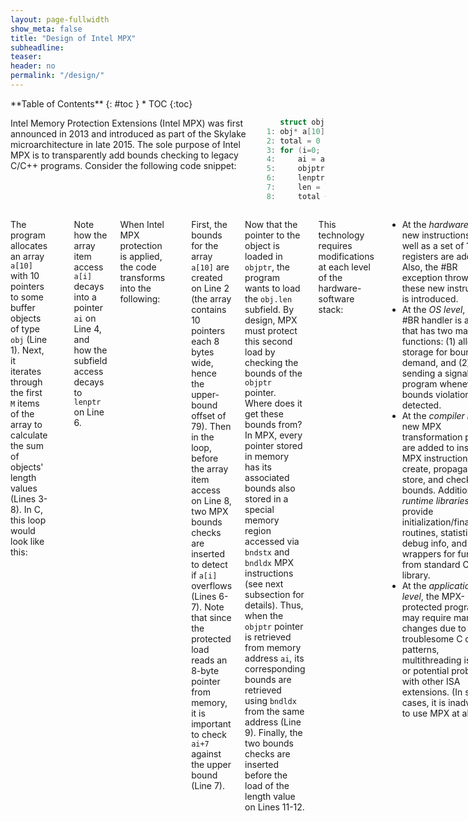 ```yaml
---
layout: page-fullwidth
show_meta: false
title: "Design of Intel MPX"
subheadline:
teaser:
header: no
permalink: "/design/"
---
```


<div class="row">
<div class="medium-4 medium-push-8 columns" markdown="1">
<div class="panel radius" markdown="1">
**Table of Contents**
{: #toc }
*  TOC
{:toc}
</div>
</div><!-- /.medium-4.columns -->



<div class="medium-8 medium-pull-4 columns" markdown="1">

Intel Memory Protection Extensions (Intel MPX) was first announced in 2013 and introduced as part of the Skylake microarchitecture in late 2015.
The sole purpose of Intel MPX is to transparently add bounds checking to legacy C/C++ programs.
Consider the following code snippet:

```c
   struct obj { char buf[100];  int len }
1: obj* a[10]                      // Array of pointers to objs
2: total = 0
3: for (i=0; i<M; i++):
4:     ai = a + i                  // Pointer arithmetic on a
5:     objptr = load ai            // Pointer to obj at a[i]
6:     lenptr = objptr + 100       // Pointer to obj.len
7:     len = load lenptr
8:     total += len                // Total length of all objs
```

</div><!-- /.medium-8.columns -->
<div class="medium-12 medium-pull-12 columns" markdown="1">

The program allocates an array `a[10]` with 10 pointers to some buffer objects of type `obj` (Line 1).
Next, it iterates through the first `M` items of the array to calculate the sum of objects' length values (Lines 3-8).
In C, this loop would look like this:

```c
for (i=0; i<M; i++) {
   total += a[i]->len;
}
```

Note how the array item access `a[i]` decays into a pointer `ai` on Line 4, and how the subfield access decays to `lenptr` on Line 6.

When Intel MPX protection is applied, the code transforms into the following:

```c
1: obj* a[10]
2: a_b = bndmk a, a+79          // Make bounds [a, a+79]
3: total = 0
4: for (i=0; i<M; i++):
5:     ai = a + i
6:     bndcl a_b, ai            // Lower-bound check of a[i]
7:     bndcu a_b, ai+7          // Upper-bound check of a[i]
8:     objptr = load ai
9:     objptr_b = bndldx ai     // Bounds for pointer at a[i]
10:    lenptr = objptr + 100
11:    bndcl objptr_b, lenptr   // Lower-bound check of obj.len
12:    bndcu objptr_b, lenptr+3 // Upper-bound check of obj.len
13:    len = load lenptr
14:    total += len
```

First, the bounds for the array `a[10]` are created on Line 2 (the array contains 10 pointers each 8 bytes wide, hence the upper-bound offset of 79).
Then in the loop, before the array item access on Line 8, two MPX bounds checks are inserted to detect if `a[i]` overflows (Lines 6-7).
Note that since the protected load reads an 8-byte pointer from memory, it is important to check `ai+7` against the upper bound (Line 7).

Now that the pointer to the object is loaded in `objptr`, the program wants to load the `obj.len` subfield.
By design, MPX must protect this second load by checking the bounds of the `objptr` pointer.
Where does it get these bounds from?
In MPX, every pointer stored in memory has its associated bounds also stored in a special memory region accessed via `bndstx` and `bndldx` MPX instructions (see next subsection for details).
Thus, when the `objptr` pointer is retrieved from memory address `ai`, its corresponding bounds are retrieved using `bndldx` from the same address (Line 9).
Finally, the two bounds checks are inserted before the load of the length value on Lines 11-12.

This technology requires modifications at each level of the hardware-software stack:

* At the _hardware level_, new instructions as well as a set of 128-bit registers are added. Also, the #BR exception thrown by these new instructions is introduced.
* At the _OS level_, a new #BR handler is added that has two main functions: (1) allocating storage for bounds on-demand, and (2) sending a signal to the program whenever a bounds violation is detected.
* At the _compiler level_, new MPX transformation passes are added to insert MPX instructions to create, propagate, store, and check bounds. Additional _runtime libraries_ provide initialization/finalization routines, statistics and debug info, and wrappers for functions from standard C library.
* At the _application level_, the MPX-protected program may require manual changes due to troublesome C coding patterns, multithreading issues, or potential problems with other ISA extensions. (In some cases, it is inadvisable to use MPX at all.)


In the following, we detail how Intel MPX support is implemented at each level of the hardware-software stack.

## Hardware {#hw}

{% include alert text='The corresponding microbenchmark with latencies and throughputs of individual MPX instructions is found in [Microbenchmarks](/microbenchmarks#mpxinstr).' %}

At its core, Intel MPX provides 7 new instructions and a set of 128-bit bounds registers.
The current Intel Skylake architecture provides four registers named `bnd0-bnd3`.
Each of them stores a lower 64-bit bound in bits 0-63 and an upper 64-bit bound in bits 64-127.

The new MPX instructions are: `bndmk` to create new bounds, `bndcl` and `bndcu`/`bndcn` to compare the pointer value in GPR with the lower and upper bounds in `bnd` respectively, `bndmov` to move bounds from one `bnd` register to another and to spill them to stack, and `bndldx` and `bndstx` to load and store pointer bounds in special Bounds Tables respectively.
Note that `bndcu` has a one's complement version `bndcn` which has exactly the same characteristics, thus we mention only `bndcu` in the following.
The previous example shows how most of these instructions are used.
The instruction not shown here is `bndmov` which serves mainly for internal rearrangements in registers and on stack.

Intel MPX additionally changes the x86-64 calling convention.
In a nutshell, the bounds for corresponding pointer arguments are put in registers `bnd0-bnd3` before a function call and the bounds for the pointer return value are put in `bnd0` before return from the function.

It is interesting to compare the benefits of hardware implementation of bounds-checking against the software-only counterpart---SoftBound in our case.
First, MPX introduces separate bounds registers to lower register pressure on the general-purpose register (GPR) file, something that software-only approaches suffer from.
Second, software-based approaches cannot modify the calling convention and resort to function cloning, when a set of function arguments is extended to include pointer bounds.
This leads to more cumbersome caller/callee code and problems with interoperability with legacy uninstrumented libraries.
Finally, dedicated `bndcl` and `bndcu` instructions substitute the software-based "compare and branch" instruction sequence, saving one cycle and exerting no pressure on branch predictor.

The prominent feature of Intel MPX is its backwards-compatibility and interoperability with legacy code.
On the one hand, MPX-instrumented code can run on legacy hardware because MPX instructions are interpreted as NOPs on older architectures.
This is done to ease the distribution of binaries---the same MPX-enabled program/library can be distributed to all clients.
On the other hand, MPX has a comprehensive support to interoperate with unmodified legacy code: (1) a `BNDPRESERVE` configuration bit allows to pass pointers without bounds information created by legacy code, and (2) when legacy code changes a pointer in memory, the later `bndldx` of this pointer notices the change and assigns always-true (`INIT`) bounds to it.
In both cases, the pointer created/altered in legacy code is considered "boundless": this allows for interoperability but also creates holes in MPX defense.

### Storing bounds in memory {#boundstore}

The current version of MPX has only 4 bounds registers, which is clearly not enough for real-world programs---we will run out of registers even if we have only 5 distinct pointers.
Accordingly, all additional bounds have to be stored (spilled) in memory, similar to spilling data out of general-purpose registers.
A simple and relatively fast option is to copy them directly into a compiler-defined memory location (on stack) with `bndmov`.
However, it works only inside a single stack frame: if a pointer is later reused in another function, its bounds will be lost.
To solve this issue, two instructions were introduced---`bndstx` and `bndldx`.
They store/load bounds to/from a memory location derived from the address of the pointer itself, thus making it easy to find pointer bounds without any additional information, though at a price of higher complexity.

When `bndstx` and `bndldx` are used, bounds are stored in a memory location calculated with two-level address translation scheme, similar to virtual address translation (paging).
In particular, each pointer has an entry in a Bounds Table (BT), which is allocated dynamically and is comparable to a page table.
Addresses of BTs are stored in a Bounds Directory (BD), which corresponds to a page directory in our analogy.
For a specific pointer, its entries in the BD and the BT are derived from the memory address in which the pointer is stored.

Note that our comparison to paging is only conceptual; the implementation side differs significantly.
Firstly, the MMU is not involved in the translation and all operations are performed by the CPU itself.
Secondly and most importantly, MPX does not have a dedicated cache (such as a TLB cache), thus it has to share normal caches with application data.
In some cases, it may lead to extreme performance degradation caused by cache thrashing.

The address translation itself is a multistage process.
Consider loading of pointer bounds:

<div style="text-align:center; margin-bottom: 1em;">
<img class="t20" width="40%" src="{{ site.urlimg }}bound-address-translation.jpg" alt="Bound address translation">
</div>

In the first stage, the corresponding BD entry has to be loaded.
For that, the CPU: (1) extracts the offset of BD entry from bits 20--47 of the pointer address and shifts it by 3 bits (since all BD entries are 2<sup>3</sup> bits long), (2) loads the base address of BD from the `BNDCFGx` (in particular, `BNDCFGU` in user space and `BNDCFGS` in kernel mode) register, and (3) sums the base and the offset and loads the BD entry from the resulting address.

In the second stage, the CPU: (4) extracts the offset of BT entry from bits 3--19 of the pointer address and shifts it by 5 bits (since all BT entries are 2<sup>5</sup> bits long), (5) shifts the loaded entry---which corresponds to the base of BT---by 3 to remove the metadata contained in the first 3 bits, and (6) sums the base and the offset and (7) finally loads the BT entry from the resulting address.
Note that a BT entry has an additional "pointer" field---if the actual pointer value and the value in this field mismatch, MPX will mark the bounds as always-true (`INIT`).
This is required for interoperability with legacy code and only happens when some legacy code modified the pointer.

This operation is expensive---it requires approximately 3 register-to-register moves, 3 shifts, and 2 memory loads.
On top of it, since these memory accesses are non-contiguous, the protected application will have worse cache locality.

### Interaction with other ISA extensions {#isa}

Intel MPX can cause issues when used together with other ISA extensions, e.g., Intel TSX and Intel SGX.
Intel MPX may cause transactional aborts in some corner cases when used inside an Intel TSX hardware transaction (see [documentation](https://software.intel.com/en-us/articles/intel-sdm) for the details).
Also, since Bounds Tables and #BR exceptions are managed by the OS, Intel MPX cannot be used as-is in an Intel SGX enclave environment.
Indeed, the malicious OS could tamper with these structures and subvert correct MPX execution.
To prevent such scenarios, Intel MPX allows to move this functionality into the SGX enclave and verify every OS action.
Finally, we are not aware of any side-channel attacks that could utilize Intel MPX inside the enclave.

<small markdown="1">[Up to table of contents](#toc)</small>
{: .text-right }

## Operating System

{% include alert text='The corresponding microbenchmark to measure performance overhead of MPX Bounds Tables management is found in [Microbenchmarks](/microbenchmarks#os).' %}

The operating system has two main responsibilities in the context of MPX: it handles bounds violations and manages BTs, i.e., creates and deletes them.
Both these actions are hooked to a new class of exceptions, #BR, which has been introduced solely for MPX and is similar to a page fault, although with extended functionality.

If an MPX-enabled CPU detects a bounds violation, i.e., if a referenced pointer appears to be outside of the checked bounds, #BR is raised and the processor traps into the kernel (in case of Linux).
The kernel decodes the instruction to get the violating address and the violated bounds, and stores them in the `siginfo` structure.
Afterwards, it delivers the SIGSEGV signal to the application together with information about the violation in the `siginfo` structure.
At this point the application developer has a choice: she can either provide an ad-hoc signal handler to recover or choose one of the default policies: crash, print an error and continue, or silently ignore it.

Two levels of bounds address translation are managed differently: BDs are allocated only once by a runtime library (at application startup) and BTs have to be created dynamically on-demand.
The later is a task of OS.
The procedure is presented in the next figure.

<div style="text-align:center; margin-bottom: 1em;">
<img class="t20" width="40%" src="{{ site.urlimg }}BT-allocation.jpg" alt="Bounds Table allocation">
</div>

Each time an application tries to store pointer bounds (1), the CPU loads the corresponding entry from the BD and checks if it contains a valid entry (2).
If the check fails, the CPU raises #BR and traps into the kernel (3).
The kernel allocates a new BT (4), stores its address in the BD entry (5) and returns in the user space (6).
Then, the CPU stores bounds in the newly created BT and continues executing the application in the normal mode of operation (7).

Since the application is oblivious of BT allocation, the OS also has to free these tables.
In Linux, this "garbage collection" is performed whenever a memory object if freed or, more precisely, unmapped.
OS goes through the object and removes all the corresponding BT entries.
If one of the tables becomes completely unused, OS will free the BT and remove its entry in the BD.

In this section, we discussed only Linux implementation.
However, all the same mechanisms can also be found in Windows.
The only significant difference is that MPX support on Windows is done by a daemon, while on Linux the functionality is implemented in the kernel itself.

<small markdown="1">[Up to table of contents](#toc)</small>
{: .text-right }


## Compiler and Runtime Library

{% include alert text='The corresponding microbenchmark to measure performance overheads of separate MPX features is found in [Microbenchmarks](/microbenchmarks#performance).' %}

Hardware MPX support in the form of new instructions and registers significantly lowers performance overhead of each separate bounds-checking operation.
However, the main burden of efficient, correct, and complete bounds checking of whole programs lies on the compiler and its associated runtime.

### Compiler support

As of the date of this writing, only GCC 5.0+ and ICC 15.0+ compilers have support for Intel MPX.
To enable MPX protection of applications, both GCC and ICC introduce the new compiler pass called Pointer(s) Checker.
Enabling MPX is intentionally as simple as adding a couple of flags to the usual compilation:

```
>>  gcc -fcheck-pointer-bounds -mmpx  test.c
>>  icc -check-pointers-mpx=rw  test.c
```

In a glance, the Pointer Checker pass instruments the original program as follows. (1) It allocates static bounds for global variables and inserts `bndmk` instructions for stack-allocated ones. (2) It inserts `bndcl` and `bndcu` bounds-check instructions before each load or store from a pointer. (3) It moves bounds from one `bnd` register to another using `bndmov` whenever a new pointer is created from an old one. (4) It spills least used bounds to stack via `bndmov` if running out of available `bnd` registers. (5) It loads and stores the associated bounds via `bndldx` and `bndstx` respectively whenever a pointer is loaded/stored from/to memory.

Additionally, the pass is responsible for correct passing of bounds between the caller and the callee.
(ICC has a bug related to incorrect assignment of bounds to `bnd` registers during function calls leading to false alarms at runtime, see [Usability](/usability).)

One of the advantages of Intel MPX---in comparison to AddressSanitizer and SAFECode---is that it supports _narrowing of struct bounds_ by design.
Consider struct `obj` from our first code snippet.
It contains two fields: a 100B buffer `buf` and an integer `len` right after it.
It is easy to see that an off-by-one overflow in `obj.buf` will spillover and corrupt the adjacent `obj.len`.
AddressSanitizer and SAFECode by design cannot detect such intra-object overflows (though AddressSanitizer can be used to [detect a subset of such errors](https://github.com/google/sanitizers/wiki/AddressSanitizerIntraObjectOverflow)).
In contrast, Intel MPX can be instructed to narrow bounds when code accesses a specific field of a struct.
Narrowing of bounds may require (sometimes intrusive) changes in the source code, and thus represents a decision point on the security-usability scale.

By default, the MPX pass instruments both memory writes and reads: this ensures protection from buffer overwrites and buffer overreads.
The user can instruct the MPX pass to instrument only writes.
The motivation is twofold.
First, instrumenting only writes significantly reduces performance overhead of MPX (see [Performance](/performance/#mpx-features)).
Second, the most dangerous bugs are those that overwrite memory (classic overflows to gain privileged access to the remote machine), and the only-writes protection can already provide sufficiently high security guarantees.

At least in GCC implementation, the pass can be fine-tuned via additional compilation flags.
In our experience, these flags provide no additional benefit in terms of performance, security, or usability.

For performance, compilers must try their best to optimize away redundant MPX code.
There are two common optimizations used by GCC and ICC.

1. Removing bounds-checks when the compiler can statically prove safety of memory access, e.g., access inside an array with a known offset.
2. Moving (hoisting) bounds-checks out of simple loops.

Consider our example.
If it is known that `M<=10`, then optimization (1) can remove always-true checks on Lines 6-7.
Otherwise, optimization (2) can kick in and move these checks before the loop body, saving two instructions on each iteration.

Interestingly, current implementations of GCC and ICC take different stances when it comes to optimizing MPX code.
GCC is conservative and prefers stability of original programs over performance gains.
On many occasions, we noticed that the GCC MPX pass disables other optimizations, e.g., loop unrolling and autovectorization.
It also applies optimization (2) less often than ICC does.
ICC, on the other hand, is more aggressive in its optimizations.
Its MPX pass effectively uses optimizations (1) and (2) and does not prevent other aggressive optimizations from being applied.
Unfortunately, this intrusive behavior renders ICC's pass less stable: we detected three kinds of compiler bugs due to incorrect optimizations (see [Usability](/usability)).


### Runtime library

As a final step of the MPX-enabled build process, the application must be linked against two MPX-specific libraries: `libmpx` and `libmpxwrappers` (`libchkp` for ICC).

The `libmpx` library is responsible for MPX initialization at program startup: it enables hardware and OS support and configures MPX runtime options (passed through environment variables).
Most of these options concern debugging and logging, but two of them define security guarantees.
First, `CHKP_RT_MODE` must be set to "stop" in production use to stop the program immediately when a bounds violation is detected; set it to "count" only for debugging purposes.
Second, `CHKP_RT_BNDPRESERVE` defines whether application can call legacy, uninstrumented functions in external libraries; it must be enabled if the whole program is MPX-protected.

By default, `libmpx` registers a signal handler that either halts execution or writes a debug message (depending on runtime options).
However, this default handler can be overwritten by the user's custom handler.
This can be useful if the program must shutdown gracefully or checkpoint its state.

Another interesting feature is that the user can instruct `libmpx` to disallow creation of BTs by the OS.
In this case, the #BR exception will be forwarded directly to the program which can allocate BTs itself.
One scenario where this can come handy is when the user completely distrusts the OS, e.g., when using SGX enclaves.

The `libmpxwrappers` library in GCC (and its analogue `libchkp` in ICC) contain wrappers for functions from Standard C library (libc).
Similar to AddressSanitizer, MPX implementations do not instrument libc and instead wrap all its functions with a bounds-checking counterparts.
We observed two issues with the current state of these wrapper libraries.
First, only a handful of most widely-used libc functions are covered, e.g., `malloc`, `memcpy`, `strlen`, etc.
This leads to undetected bugs when other functions are called, e.g., the bug with `recv` in [Nginx](/case-studies/#nginx).
For use in production, these libraries must be expanded to cover _all_ of libc.
Second, while most wrappers follow a simple pattern of "check bounds and call real function", there exist more complicated cases.
For example, `memcpy` must be implemented so that it copies not only the contents of one memory area to another, but also all associated pointer bounds in BTs.

<small markdown="1">[Up to table of contents](#toc)</small>
{: .text-right }


## Application

{% include alert text='In its current state, Intel MPX does not support multithreading. The microbenchmark that highlights this issue is found in [Microbenchmarks](/microbenchmarks#multithreading).' %}


### Not supported C idioms

As discussed previously, one of the main features of Intel MPX---narrowing of bounds---can increase security because the code that explicitly works with one field of a complex object will not be able corrupt other fields.
Unfortunately, our evaluation reveals that narrowing of bounds breaks many programs (see [Usability](/usability)).
The general problem is that C/C++ programs frequently deviate from the standard memory model (see [Beyound the PDP-11](http://dl.acm.org/citation.cfm?id=2694367) and [Into the Depths of C](http://dl.acm.org/citation.cfm?id=2908081)).

A common C idiom (before C99) is flexible array fields with array size of one, e.g., `arr[1]`.
In practice, objects with such array fields have a dynamic size of _more_ than one item, but there is no way of MPX knowing this at compile-time.
Thus, MPX attempts to narrow bounds to one-item size whenever `arr` is accessed, which leads to false positives.
This idiom is frequently seen even in modern programs.
Note that the C99-standard `arr[0]` is acceptable and does not break programs.

Another common idiom is using a struct field (usually the first field of struct) to access other fields of the struct.
Again, this breaks the assumptions of MPX and leads to runtime #BR exceptions.
GCC makes an exception for the first field of structs since it is such a popular practice, but ICC is strict and does not have this special rule.

Finally, some programs introduce "memory hacks" for performance, ignoring restrictions of the C memory model completely.
The SPEC2006 suite has two such examples:

* _gcc_ has its own complicated memory management with arbitrary type casts and in-pointer bit twiddling, and
* _soplex_ features a scheme that moves objects from one memory region to another by adding an offset to each affected pointer.

Some programs even introduce their own memory-management frameworks with drop-in replacements for `malloc` and `free`, like Apache with OpenSSL.
Both these cases lead to false positives.

Ultimately, all such non-compliant cases must be fixed (indeed, we patched most benchmarks to work under MPX).
However, sometime the user may have strong incentives against modifying the original code.
In this case, she can opt for slightly worse security guarantees and disable narrowing of bounds via a `fno-chkp-narrow-bounds` flag.
Another non-intrusive alternative is to mark objects that must _not_ be narrowed (e.g., flexible arrays) with a special MPX-related compiler attribute.

<small markdown="1">[Up to table of contents](#toc)</small>
{: .text-right }
